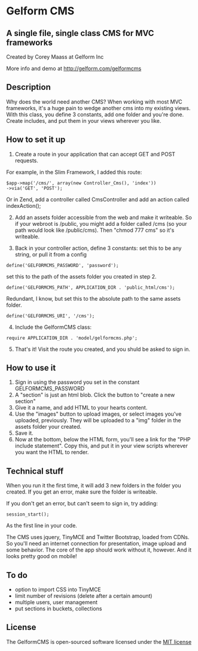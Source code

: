 # Gelform CMS
## A single file, single class CMS for MVC frameworks

Created by Corey Maass at Gelform Inc

More info and demo at http://gelform.com/gelformcms

## Description

Why does the world need another CMS? When working with most MVC frameworks, it's a huge pain to wedge another cms into my existing views. With this class, you define 3 constants, add one folder and you're done. Create includes, and put them in your views wherever you like.

## How to set it up

1. Create a route in your application that can accept GET and POST requests. 

For example, in the Slim Framework, I added this route:
```
$app->map('/cms/', array(new Controller_Cms(), 'index'))
->via('GET', 'POST');
```

Or in Zend, add a controller called CmsController and add an action called indexAction();

2. Add an assets folder accessible from the web and make it writeable. So  if your webroot is /public, you might add a folder called /cms (so your path would look like /public/cms). Then "chmod 777 cms" so it's writeable. 

3. Back in your controller action, define 3 constants:
set this to be any string, or pull it from a config
```
define('GELFORMCMS_PASSWORD', 'password'); 
```
set this to the path of the assets folder you created in step 2. 
```
define('GELFORMCMS_PATH', APPLICATION_DIR . 'public_html/cms');
```
Redundant, I know, but set this to the absolute path to the same assets folder.
```
define('GELFORMCMS_URI', '/cms');
```

4. Include the GelformCMS class:
```
require APPLICATION_DIR . 'model/gelformcms.php';
```

5. That's it! Visit the route you created, and you shuld be asked to sign in.

## How to use it

1. Sign in using the password you set in the constant GELFORMCMS_PASSWORD
2. A "section" is just an html blob. Click the button to "create a new section"
3. Give it a name, and add HTML to your hearts content.
4. Use the "images" button to upload images, or select images you've uploaded, previously. They will be uploaded to a "img"
folder in the assets folder your created. 
5. Save it. 
6. Now at the bottom, below the HTML form, you'll see a link for the "PHP include statement". Copy this, and put it in your view scripts wherever you want the HTML to render.

## Technical stuff

When you run it the first time, it will add 3 new folders in the folder you created. If you get an error, make sure the folder
is writeable.

If you don't get an error, but can't seem to sign in, try adding:
```
session_start();
```
As the first line in your code.

The CMS uses jquery, TinyMCE and Twitter Bootstrap, loaded from CDNs. So you'll need an internet connection for presentation,
image upload and some behavior. The core of the app should work without it, however. And it looks pretty good on mobile!

## To do

* option to import CSS into TinyMCE
* limit number of revisions (delete after a certain amount)
* multiple users, user management
* put sections in buckets, collections

## License

The GelformCMS is open-sourced software licensed under the [MIT license](http://opensource.org/licenses/MIT)
